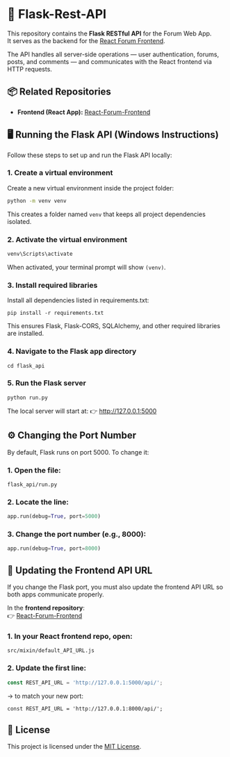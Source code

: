 # 🧩 Flask-Rest-API

This repository contains the **Flask RESTful API** for the Forum Web App.  
It serves as the backend for the [React Forum Frontend](https://github.com/banfstory/React-Forum-Frontend).

The API handles all server-side operations — user authentication, forums, posts, and comments — and communicates with the React frontend via HTTP requests.

## 📦 Related Repositories

- **Frontend (React App):** [React-Forum-Frontend](https://github.com/banfstory/React-Forum-Frontend)

## 🖥️ Running the Flask API (Windows Instructions)

Follow these steps to set up and run the Flask API locally:

### 1. Create a virtual environment
Create a new virtual environment inside the project folder:
```bash
python -m venv venv
```
This creates a folder named `venv` that keeps all project dependencies isolated.

### 2. Activate the virtual environment
```bash
venv\Scripts\activate
```
When activated, your terminal prompt will show `(venv)`.

### 3. Install required libraries
Install all dependencies listed in requirements.txt:
```
pip install -r requirements.txt
```
This ensures Flask, Flask-CORS, SQLAlchemy, and other required libraries are installed.

### 4. Navigate to the Flask app directory
```
cd flask_api
```

### 5. Run the Flask server
```
python run.py
```
The local server will start at:
👉 http://127.0.0.1:5000


## ⚙️ Changing the Port Number
By default, Flask runs on port 5000.
To change it:
### 1. Open the file:
```
flask_api/run.py
```
### 2. Locate the line:
```python
app.run(debug=True, port=5000)
```

### 3. Change the port number (e.g., 8000):
```python
app.run(debug=True, port=8000)
```

## 🔗 Updating the Frontend API URL
If you change the Flask port, you must also update the frontend API URL so both apps communicate properly.

In the **frontend repository**:  
👉 [React-Forum-Frontend](https://github.com/banfstory/React-Forum-Frontend)

### 1. In your React frontend repo, open:
```
src/mixin/default_API_URL.js
```
### 2. Update the first line:
```javascript
const REST_API_URL = 'http://127.0.0.1:5000/api/';
```
→ to match your new port:
```
const REST_API_URL = 'http://127.0.0.1:8000/api/';
```

## 📜 License
This project is licensed under the [MIT License](https://github.com/banfstory/Flask-Rest-API/blob/main/LICENSE).
